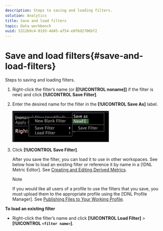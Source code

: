 ```yaml
---
description: Steps to saving and loading filters.
solution: Analytics
title: Save and load filters
topic: Data workbench
uuid: 5312b9c4-0193-4d45-af54-e8f6d2706bf2
---
```


# Save and load filters{#save-and-load-filters}

Steps to saving and loading filters.

1. Right-click the filter’s name (or **\[[!UICONTROL noname]\]** if the filter is new) and click **[!UICONTROL Save Filter]**.
1. Enter the desired name for the filter in the **[!UICONTROL Save As]** label.

   ![Step Info](assets/vis_FilterEditor_SaveFilter.png)

1. Click **[!UICONTROL Save Filter]**.

   After you save the filter, you can load it to use in other workspaces. See below how to load an existing filter or reference it by name in a [!DNL Metric Editor]. See [Creating and Editing Derived Metrics](../../../../home/c-get-started/c-admin-intrf/c-prof-mgr/c-drvd-mtrcs.md#concept-e41723b342a849309874b26232224a40).

   >[!NOTE]
   >
   >If you would like all users of a profile to use the filters that you save, you must upload them to the appropriate profile using the [!DNL Profile Manager]. See [Publishing Files to Your Working Profile](../../../../home/c-get-started/c-admin-intrf/c-prof-mgr/t-pub-files-wkg-prof.md#task-a0106e010c834d16bd60eef4721b6af9).

**To load an existing filter**

* Right-click the filter’s name and click **[!UICONTROL Load Filter]** > **[!UICONTROL `<filter name>`]**.
